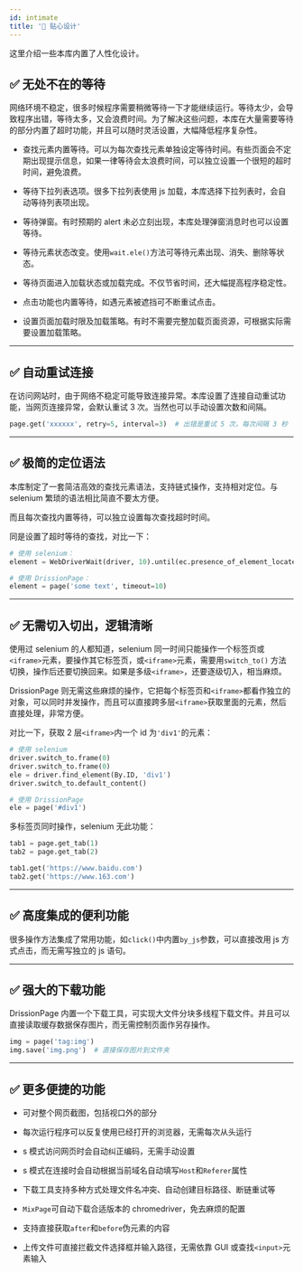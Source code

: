 ```yaml
---
id: intimate
title: '💖 贴心设计'
---
```


这里介绍一些本库内置了人性化设计。

## ✅️️ 无处不在的等待

网络环境不稳定，很多时候程序需要稍微等待一下才能继续运行。等待太少，会导致程序出错，等待太多，又会浪费时间。为了解决这些问题，本库在大量需要等待的部分内置了超时功能，并且可以随时灵活设置，大幅降低程序复杂性。

- 查找元素内置等待。可以为每次查找元素单独设定等待时间。有些页面会不定期出现提示信息，如果一律等待会太浪费时间，可以独立设置一个很短的超时时间，避免浪费。

- 等待下拉列表选项。很多下拉列表使用 js 加载，本库选择下拉列表时，会自动等待列表项出现。

- 等待弹窗。有时预期的 alert 未必立刻出现，本库处理弹窗消息时也可以设置等待。

- 等待元素状态改变。使用`wait.ele()`方法可等待元素出现、消失、删除等状态。

- 等待页面进入加载状态或加载完成。不仅节省时间，还大幅提高程序稳定性。

- 点击功能也内置等待，如遇元素被遮挡可不断重试点击。

- 设置页面加载时限及加载策略。有时不需要完整加载页面资源，可根据实际需要设置加载策略。

--- 

## ✅️️ 自动重试连接

在访问网站时，由于网络不稳定可能导致连接异常。本库设置了连接自动重试功能，当网页连接异常，会默认重试 3 次。当然也可以手动设置次数和间隔。

```python
page.get('xxxxxx', retry=5, interval=3)  # 出错是重试 5 次，每次间隔 3 秒
```

---

## ✅️️ 极简的定位语法

本库制定了一套简洁高效的查找元素语法，支持链式操作，支持相对定位。与 selenium 繁琐的语法相比简直不要太方便。

而且每次查找内置等待，可以独立设置每次查找超时时间。

同是设置了超时等待的查找，对比一下：

```python
# 使用 selenium：
element = WebDriverWait(driver, 10).until(ec.presence_of_element_located((By.XPATH, '//*[contains(text(), "some text")]')))

# 使用 DrissionPage：
element = page('some text', timeout=10)
```

---

## ✅️️ 无需切入切出，逻辑清晰

使用过 selenium 的人都知道，selenium 同一时间只能操作一个标签页或`<iframe>`元素，要操作其它标签页，或`<iframe>`元素，需要用`switch_to()`
方法切换，操作后还要切换回来。如果是多级`<iframe>`，还要逐级切入，相当麻烦。

DrissionPage 则无需这些麻烦的操作，它把每个标签页和`<iframe>`都看作独立的对象，可以同时并发操作，而且可以直接跨多层`<iframe>`获取里面的元素，然后直接处理，非常方便。

对比一下，获取 2 层`<iframe>`内一个 id 为`'div1'`的元素：

```python
# 使用 selenium
driver.switch_to.frame(0)
driver.switch_to.frame(0)
ele = driver.find_element(By.ID, 'div1')
driver.switch_to.default_content()

# 使用 DrissionPage
ele = page('#div1')
```

多标签页同时操作，selenium 无此功能：

```python
tab1 = page.get_tab(1)
tab2 = page.get_tab(2)

tab1.get('https://www.baidu.com')
tab2.get('https://www.163.com')
```

---

## ✅️️ 高度集成的便利功能

很多操作方法集成了常用功能，如`click()`中内置`by_js`参数，可以直接改用 js 方式点击，而无需写独立的 js 语句。

---

## ✅️️ 强大的下载功能

DrissionPage 内置一个下载工具，可实现大文件分块多线程下载文件。并且可以直接读取缓存数据保存图片，而无需控制页面作另存操作。

```python
img = page('tag:img')
img.save('img.png')  # 直接保存图片到文件夹
```

---

## ✅️️ 更多便捷的功能

- 可对整个网页截图，包括视口外的部分

- 每次运行程序可以反复使用已经打开的浏览器，无需每次从头运行

- s 模式访问网页时会自动纠正编码，无需手动设置

- s 模式在连接时会自动根据当前域名自动填写`Host`和`Referer`属性

- 下载工具支持多种方式处理文件名冲突、自动创建目标路径、断链重试等

- `MixPage`可自动下载合适版本的 chromedriver，免去麻烦的配置

- 支持直接获取`after`和`before`伪元素的内容

- 上传文件可直接拦截文件选择框并输入路径，无需依靠 GUI 或查找`<input>`元素输入